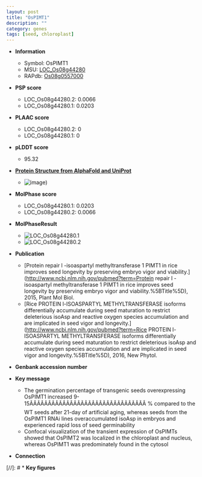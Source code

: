```yaml
---
layout: post
title: "OsPIMT1"
description: ""
category: genes
tags: [seed, chloroplast]
---
```


* **Information**  
    + Symbol: OsPIMT1  
    + MSU: [LOC_Os08g44280](http://rice.plantbiology.msu.edu/cgi-bin/ORF_infopage.cgi?orf=LOC_Os08g44280)  
    + RAPdb: [Os08g0557000](http://rapdb.dna.affrc.go.jp/viewer/gbrowse_details/irgsp1?name=Os08g0557000)  

* **PSP score**  
    + LOC_Os08g44280.2: 0.0066 
    + LOC_Os08g44280.1: 0.0203 

* **PLAAC score**  
    + LOC_Os08g44280.2: 0 
    + LOC_Os08g44280.1: 0 

* **pLDDT score**
    + 95.32

* **[Protein Structure from AlphaFold and UniProt](https://www.uniprot.org/uniprotkb/Q6ZJ17/entry#structure)**
    + ![image](https://ricepsp.github.io/images/Q6/AF-Q6ZJ17-F1.png))

* **MolPhase score**
    + LOC_Os08g44280.1: 0.0203
    + LOC_Os08g44280.2: 0.0066

* **MolPhaseResult**
    + ![LOC_Os08g44280.1](https://ricepsp.github.io/pictures/LOC_Os08g/LOC_Os08g44280.1.png)
    + ![LOC_Os08g44280.2](https://ricepsp.github.io/pictures/LOC_Os08g/LOC_Os08g44280.2.png)

* **Publication**  
    + [Protein repair l -isoaspartyl methyltransferase 1 PIMT1 in rice improves seed longevity by preserving embryo vigor and viability.](http://www.ncbi.nlm.nih.gov/pubmed?term=Protein repair l -isoaspartyl methyltransferase 1 PIMT1 in rice improves seed longevity by preserving embryo vigor and viability.%5BTitle%5D), 2015, Plant Mol Biol.
    + [Rice PROTEIN l-ISOASPARTYL METHYLTRANSFERASE isoforms differentially accumulate during seed maturation to restrict deleterious isoAsp and reactive oxygen species accumulation and are implicated in seed vigor and longevity.](http://www.ncbi.nlm.nih.gov/pubmed?term=Rice PROTEIN l-ISOASPARTYL METHYLTRANSFERASE isoforms differentially accumulate during seed maturation to restrict deleterious isoAsp and reactive oxygen species accumulation and are implicated in seed vigor and longevity.%5BTitle%5D), 2016, New Phytol.

* **Genbank accession number**  

* **Key message**  
    + The germination percentage of transgenic seeds overexpressing OsPIMT1 increased 9-15ÃÂÃÂÃÂÃÂÃÂÃÂÃÂÃÂÃÂÃÂÃÂÃÂÃÂÃÂÃÂÃÂ % compared to the WT seeds after 21-day of artificial aging, whereas seeds from the OsPIMT1 RNAi lines overaccumulated isoAsp in embryos and experienced rapid loss of seed germinability
    + Confocal visualization of the transient expression of OsPIMTs showed that OsPIMT2 was localized in the chloroplast and nucleus, whereas OsPIMT1 was predominately found in the cytosol

* **Connection**  

[//]: # * **Key figures**  


